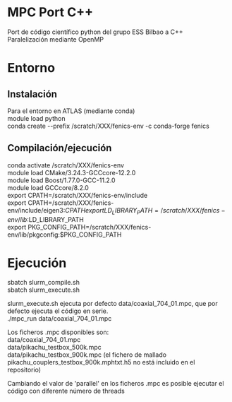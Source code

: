 # MPC Port C++ 
Port de código científico python del grupo ESS Bilbao a C++  
Paralelización mediante OpenMP  

# Entorno  
  
## Instalación  
Para el entorno en ATLAS (mediante conda)  
    module load python  
    conda create --prefix /scratch/XXX/fenics-env -c conda-forge fenics  

## Compilación/ejecución  
conda activate /scratch/XXX/fenics-env  
module load CMake/3.24.3-GCCcore-12.2.0  
module load Boost/1.77.0-GCC-11.2.0  
module load GCCcore/8.2.0  
export CPATH=/scratch/XXX/fenics-env/include  
export CPATH=/scratch/XXX/fenics-env/include/eigen3:$CPATH  
export LD_LIBRARY_PATH=/scratch/XXX/fenics-env/lib:$LD_LIBRARY_PATH  
export PKG_CONFIG_PATH=/scratch/XXX/fenics-env/lib/pkgconfig:$PKG_CONFIG_PATH  
  
# Ejecución  
sbatch slurm_compile.sh  
sbatch slurm_execute.sh  
  
slurm_execute.sh ejecuta por defecto data/coaxial_704_01.mpc, que por defecto ejecuta el código en serie.   
    ./mpc_run data/coaxial_704_01.mpc  
  
Los ficheros .mpc disponibles son:  
data/coaxial_704_01.mpc  
data/pikachu_testbox_500k.mpc  
data/pikachu_testbox_900k.mpc (el fichero de mallado pikachu_couplers_testbox_900k.mphtxt.h5 no está incluido en el repositorio)  
  
Cambiando el valor de 'parallel' en los ficheros .mpc es posible ejecutar el código con diferente número de threads  
